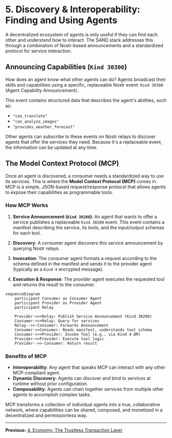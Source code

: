 # 5. Discovery & Interoperability: Finding and Using Agents

A decentralized ecosystem of agents is only useful if they can find each other and understand how to interact. The SAND stack addresses this through a combination of Nostr-based announcements and a standardized protocol for service interaction.

## Announcing Capabilities (`Kind 30300`)

How does an agent know what other agents can do? Agents broadcast their skills and capabilities using a specific, replaceable Nostr event: `Kind 30300` (Agent Capability Announcement).

This event contains structured data that describes the agent's abilities, such as:
*   `"can_translate"`
*   `"can_analyze_images"`
*   `"provides_weather_forecast"`

Other agents can subscribe to these events on Nostr relays to discover agents that offer the services they need. Because it's a replaceable event, the information can be updated at any time.

## The Model Context Protocol (MCP)

Once an agent is discovered, a consumer needs a standardized way to *use* its services. This is where the **Model Context Protocol (MCP)** comes in. MCP is a simple, JSON-based request/response protocol that allows agents to expose their capabilities as programmable tools.

### How MCP Works

1.  **Service Announcement (`Kind 30200`)**: An agent that wants to offer a service publishes a replaceable `Kind 30200` event. This event contains a manifest describing the service, its tools, and the input/output schemas for each tool.

2.  **Discovery**: A consumer agent discovers this service announcement by querying Nostr relays.

3.  **Invocation**: The consumer agent formats a request according to the schema defined in the manifest and sends it to the provider agent (typically as a `Kind 4` encrypted message).

4.  **Execution & Response**: The provider agent executes the requested tool and returns the result to the consumer.

```mermaid
sequenceDiagram
    participant Consumer as Consumer Agent
    participant Provider as Provider Agent
    participant Relay

    Provider->>+Relay: Publish Service Announcement (Kind 30200)
    Consumer->>+Relay: Query for services
    Relay-->>-Consumer: Forwards Announcement
    Consumer->>Consumer: Reads manifest, understands tool schema
    Consumer->>+Provider: Invoke Tool (e.g., via Kind 4 DM)
    Provider->>Provider: Execute tool logic
    Provider-->>-Consumer: Return result
```

### Benefits of MCP
*   **Interoperability**: Any agent that speaks MCP can interact with any other MCP-compliant agent.
*   **Dynamic Discovery**: Agents can discover and bind to services at runtime without prior configuration.
*   **Composability**: Agents can chain together services from multiple other agents to accomplish complex tasks.

MCP transforms a collection of individual agents into a true, collaborative network, where capabilities can be shared, composed, and monetized in a decentralized and permissionless way.

---
**Previous:** [4. Economy: The Trustless Transaction Layer](./04-economy.md)